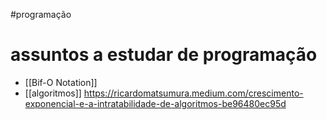 #programação 

# assuntos a estudar de programação

- [[Bif-O Notation]]
- [[algoritmos]]
https://ricardomatsumura.medium.com/crescimento-exponencial-e-a-intratabilidade-de-algoritmos-be96480ec95d
